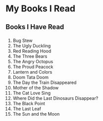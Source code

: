 # My Books I Read

## Books I Have Read

### 
1. Bug Stew
2. The Ugly Duckling
3. Red Reading Hood
4. The Three Bears
5. The Angry Octopus
6. The Proud Peacock
7. Lantern and Colors
8. Doom Tata Doom
9. The Day the Train Disappeared
10. Mother of the Shadow
11. The Cat Love Sing
12. Where Did the Last Dinosaurs Disappear?
13. The Black Point
14. The Last Leaf
15. The Sun and the Moon
